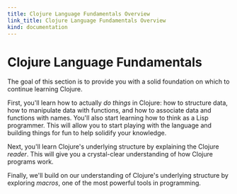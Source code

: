 ```yaml
--- 
title: Clojure Language Fundamentals Overview
link_title: Clojure Language Fundamentals Overview
kind: documentation
---
```


# Clojure Language Fundamentals

The goal of this section is to provide you with a solid foundation on
which to continue learning Clojure.

First, you'll learn how to actually *do things* in Clojure: how to
structure data, how to manipulate data with functions, and how to
associate data and functions with names. You'll also start learning
how to think as a Lisp programmer. This will allow you to start
playing with the language and building things for fun to help solidify
your knowledge.

Next, you'll learn Clojure's underlying structure by explaining the
Clojure *reader*. This will give you a crystal-clear understanding of
how Clojure programs work.

Finally, we'll build on our understanding of Clojure's underlying
structure by exploring *macros*, one of the most powerful tools in
programming.
